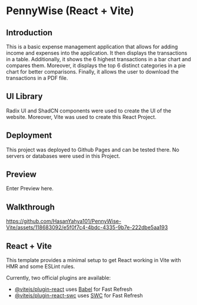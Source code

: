 # PennyWise (React + Vite)

## Introduction

This is a basic expense management application that allows for adding income and expenses into the application. It then displays the transactions in a table. Additionally, it shows the 6 highest transactions in a bar chart and compares them. Moreover, it displays the top 6 distinct categories in a pie chart for better comparisons. Finally, it allows the user to download the transactions in a PDF file.

## UI Library

Radix UI and ShadCN components were used to create the UI of the website. Moreover, Vite was used to create this React Project.

## Deployment

This project was deployed to Github Pages and can be tested there. No servers or databases were used in this Project.

## Preview

Enter Preview here.

## Walkthrough

https://github.com/HasanYahya101/PennyWise-Vite/assets/118683092/e5f0f7c4-4bdc-4335-9b7e-222dbe5aa193

## React + Vite

This template provides a minimal setup to get React working in Vite with HMR and some ESLint rules.

Currently, two official plugins are available:

- [@vitejs/plugin-react](https://github.com/vitejs/vite-plugin-react/blob/main/packages/plugin-react/README.md) uses [Babel](https://babeljs.io/) for Fast Refresh
- [@vitejs/plugin-react-swc](https://github.com/vitejs/vite-plugin-react-swc) uses [SWC](https://swc.rs/) for Fast Refresh
